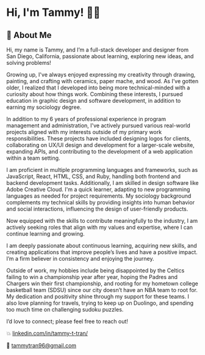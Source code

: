 # Hi, I'm Tammy! 👩‍💻

## 🌻 About Me
Hi, my name is Tammy, and I’m a full-stack developer and designer from San Diego, California, passionate about learning, exploring new ideas, and solving problems!

Growing up, I've always enjoyed expressing my creativity through drawing, painting, and crafting with ceramics, paper mache, and wood. As I’ve gotten older, I realized that I developed into being more technical-minded with a curiosity about how things work. Combining these interests, I pursued education in graphic design and software development, in addition to earning my sociology degree.

In addition to my 6 years of professional experience in program management and administration, I've actively pursued various real-world projects aligned with my interests outside of my primary work responsibilities. These projects have included designing logos for clients, collaborating on UX/UI design and development for a larger-scale website, expanding APIs, and contributing to the development of a web application within a team setting.

I am proficient in multiple programming languages and frameworks, such as JavaScript, React, HTML, CSS, and Ruby, handling both frontend and backend development tasks. Additionally, I am skilled in design software like Adobe Creative Cloud. I'm a quick learner, adapting to new programming languages as needed for project requirements. My sociology background complements my technical skills by providing insights into human behavior and social interactions, influencing the design of user-friendly products.

Now equipped with the skills to contribute meaningfully to the industry, I am actively seeking roles that align with my values and expertise, where I can continue learning and growing.

I am deeply passionate about continuous learning, acquiring new skills, and creating applications that improve people’s lives and have a positive impact. I’m a firm believer in consistency and enjoying the journey.

Outside of work, my hobbies include being disappointed by the Celtics failing to win a championship year after year, hoping the Padres and Chargers win their first championship, and rooting for my hometown college basketball team (SDSU) since our city doesn’t have an NBA team to root for. My dedication and positivity shine through my support for these teams. I also love planning for travels, trying to keep up on Duolingo, and spending too much time on challenging sudoku puzzles. 

I’d love to connect; please feel free to reach out!

💥 [linkedin.com/in/tammy-t-tran/](https://www.linkedin.com/in/tammy-t-tran/)

💬 tammytran96@gmail.com

<!--
**tammytran96/tammytran96** is a ✨ _special_ ✨ repository because its `README.md` (this file) appears on your GitHub profile.

Here are some ideas to get you started:

- 🔭 I’m currently working on ...
- 🌱 I’m currently learning ...
- 👯 I’m looking to collaborate on ...
- 🤔 I’m looking for help with ...
- 💬 Ask me about ...
- 📫 How to reach me: ...
- 😄 Pronouns: ...
- ⚡ Fun fact: ...
-->
